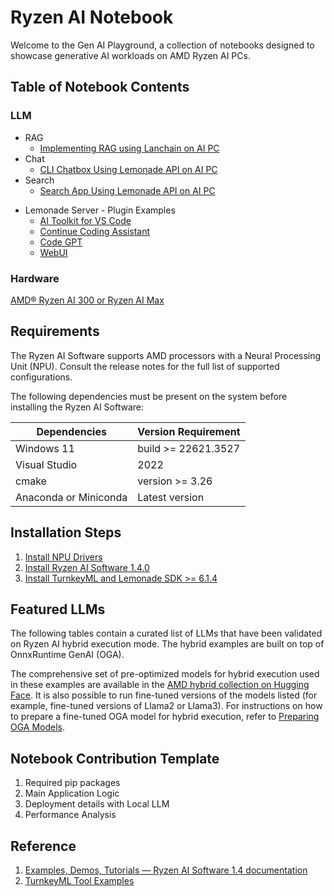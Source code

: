 # Ryzen AI Notebook

Welcome to the Gen AI Playground, a collection of notebooks designed to showcase generative AI workloads on AMD Ryzen AI PCs. 

## Table of Notebook Contents

### LLM

* RAG
  - [Implementing RAG using Lanchain on AI PC](https://github.com/vickyiii/ryzenai-notebook/blob/main/llm/rag/st_rag_lemonade.py)
* Chat
  - [CLI Chatbox Using Lemonade API on AI PC](https://github.com/vickyiii/ryzenai-notebook/blob/main/llm/chat/chat_hybrid.py)
* Search
  - [Search App Using Lemonade API on AI PC](https://github.com/vickyiii/ryzenai-notebook/blob/main/llm/search/search_hybrid.py)

- Lemonade Server - Plugin Examples
  - [AI Toolkit for VS Code](https://github.com/vickyiii/ryzenai-notebook/blob/main/llm/server/ai-toolkit.md)
  - [Continue Coding Assistant](https://github.com/vickyiii/ryzenai-notebook/blob/main/llm/server/continue.md)
  - [Code GPT](https://github.com/vickyiii/ryzenai-notebook/blob/main/llm/server/codeGPT.md)
  - [WebUI](https://ryzenai.docs.amd.com/en/latest/llm/server_interface.html#open-webui-demo)

### Hardware

[AMD® Ryzen AI 300 or Ryzen AI Max](https://www.amd.com/zh-cn/products/processors/consumer/ryzen-ai.html#tabs-9f9c97e306-item-6e04e82b39-tab)

## Requirements

The Ryzen AI Software supports AMD processors with a Neural Processing Unit (NPU). Consult the release notes for the full list of supported configurations.

The following dependencies must be present on the system before installing the Ryzen AI Software:

| Dependencies          | Version Requirement |
| --------------------- | ------------------- |
| Windows 11            | build >= 22621.3527 |
| Visual Studio         | 2022                |
| cmake                 | version >= 3.26     |
| Anaconda or Miniconda | Latest version      |

## Installation Steps

1. [Install NPU Drivers](https://ryzenai.docs.amd.com/en/latest/inst.html#install-npu-drivers)
2. [Install Ryzen AI Software 1.4.0](https://ryzenai.docs.amd.com/en/latest/inst.html#install-ryzen-ai-software)
3. [Install TurnkeyML and Lemonade SDK &gt;= 6.1.4](https://github.com/onnx/turnkeyml/blob/main/docs/lemonade/README.md)

## Featured LLMs

The following tables contain a curated list of LLMs that have been validated on Ryzen AI hybrid execution mode. The hybrid examples are built on top of OnnxRuntime GenAI (OGA).

The comprehensive set of pre-optimized models for hybrid execution used in these examples are available in the [AMD hybrid collection on Hugging Face](https://huggingface.co/collections/amd/ryzenai-14-llm-hybrid-models-67da31231bba0f733750a99c). It is also possible to run fine-tuned versions of the models listed (for example, fine-tuned versions of Llama2 or Llama3). For instructions on how to prepare a fine-tuned OGA model for hybrid execution, refer to [Preparing OGA Models](https://ryzenai.docs.amd.com/en/latest/oga_model_prepare.html).

## Notebook Contribution Template

1. Required pip packages
2. Main Application Logic
3. Deployment details with Local LLM
4. Performance Analysis

## Reference

1. [Examples, Demos, Tutorials — Ryzen AI Software 1.4 documentation](https://ryzenai.docs.amd.com/en/latest/examples.html)
2. [TurnkeyML Tool Examples](https://github.com/onnx/turnkeyml/tree/main/examples)

